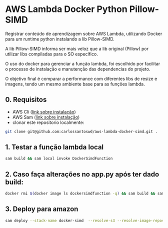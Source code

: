 # AWS Lambda Docker Python Pillow-SIMD

Registrar conteúdo de aprendizagem sobre AWS Lambda, utilizando Docker para um runtime python instalando
a lib Pillow-SIMD.

A lib Pillow-SIMD informa ser mais veloz que a lib original (Pillow) por utilizar
libs compiladas para o SO específico.

O uso do docker para gerenciar a função lambda, foi escolhido por facilitar o processo de instalação e manutenção
das dependencias do projeto.

O objetivo final é comparar a performance com diferentes libs de resize e imagens, tendo um mesmo ambiente base para as funções lambda.

## 0. Requisitos
- AWS Cli ([link sobre instalação](https://docs.aws.amazon.com/pt_br/cli/latest/userguide/getting-started-install.html))
- AWS Sam ([link sobre instalação](https://docs.aws.amazon.com/pt_br/serverless-application-model/latest/developerguide/serverless-sam-cli-install.html))
-  clonar este repositorio localmente:
```bash
git clone git@github.com:carlossantoswd/aws-lambda-docker-simd.git .
```
## 1. Testar a função lambda local
```bash
sam build && sam local invoke DockerSimdFunction
```
## 2. Caso faça alterações no app.py após ter dado build:
```bash
docker rmi $(docker image ls dockersimdfunction -q) && sam build && sam local invoke DockerSimdFunction
```

## 3. Deploy para amazon
```bash
sam deploy --stack-name docker-simd  --resolve-s3 --resolve-image-repos --capabilities CAPABILITY_AUTO_EXPAND CAPABILITY_IAM
```